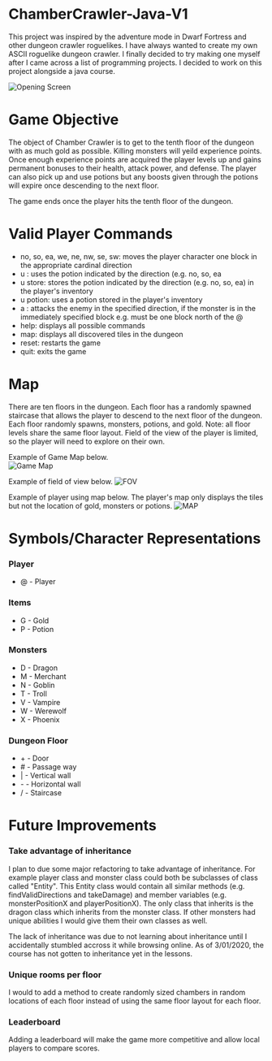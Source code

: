 # ChamberCrawler-Java-V1

This project was inspired by the adventure mode in Dwarf Fortress and other dungeon crawler roguelikes. I have always wanted to create my own ASCII roguelike dungeon crawler. I finally decided to try making one myself after I came across a list of programming projects. I decided to work on this project alongside a java course.

![Opening Screen](https://i.imgur.com/15ruLsC.png)

# Game Objective
The object of Chamber Crawler is to get to the tenth floor of the dungeon with as much gold as possible. Killing monsters will yeild experience points. Once enough experience points are acquired the player levels up and gains permanent bonuses to their health, attack power, and defense. The player can also pick up and use potions but any boosts given through the potions will expire once descending to the next floor.

The game ends once the player hits the tenth floor of the dungeon.

# Valid Player Commands
* no, so, ea, we, ne, nw, se, sw: moves the player character one block in the appropriate cardinal direction
* u <direction>: uses the potion indicated by the direction (e.g. no, so, ea
* u <direction> store: stores the potion indicated by the direction (e.g. no, so, ea) in the player's inventory
* u potion: uses a potion stored in the player's inventory
* a <direction>: attacks the enemy in the specified direction, if the monster is in the immediately specified block e.g. must be one block north of the @ 
* help: displays all possible commands
* map: displays all discovered tiles in the dungeon
* reset: restarts the game 
* quit: exits the game

# Map
There are ten floors in the dungeon. Each floor has a randomly spawned staircase that allows the player to descend to the next floor of the dungeon. Each floor randomly spawns, monsters, potions, and gold. Note: all floor levels share the same floor layout. Field of the view of the player is limited, so the player will need to explore on their own.

Example of Game Map below. <br>
![Game Map](https://i.imgur.com/PGTNKYx.png)

Example of field of view below.
![FOV](https://i.imgur.com/mmCUvKz.png)

Example of player using map below. The player's map only displays the tiles but not the location of gold, monsters or potions.
![MAP](https://i.imgur.com/GiV2BAt.png)

# Symbols/Character Representations
### Player
* @ - Player
### Items
* G - Gold
* P - Potion
### Monsters
* D - Dragon
* M - Merchant
* N - Goblin
* T - Troll
* V - Vampire
* W - Werewolf
* X - Phoenix
### Dungeon Floor
* <div>+ - Door</div>
* <div># - Passage way</div>
* <div>| - Vertical wall</div>
* <div>- - Horizontal wall</div>
* <div>/ - Staircase</div>

# Future Improvements

### Take advantage of inheritance
I plan to due some major refactoring to take advantage of inheritance. For example player class and monster class could both be subclasses of class called "Entity". This Entity class would contain all similar methods (e.g. findValidDirections and takeDamage) and member variables (e.g. monsterPositionX and playerPositionX). The only class that inherits is the dragon class which inherits from the monster class. If other monsters had unique abilities I would give them their own classes as well.

The lack of inheritance was due to not learning about inheritance until I accidentally stumbled accross it while browsing online. As of 3/01/2020, the course has not gotten to inheritance yet in the lessons.

### Unique rooms per floor
I would to add a method to create randomly sized chambers in random locations of each floor instead of using the same floor layout for each floor.

### Leaderboard
Adding a leaderboard will make the game more competitive and allow local players to compare scores.
